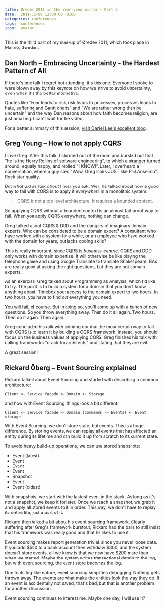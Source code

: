 ```yaml
---
title: Øredev 2011 in the rear-view mirror – Part 3
date:  2011-12-06 12:00:00 +0100
categories: conferences
tags:  conferences
icon:  avatar
---
```



This is the third part of my sum-up of Øredev 2011, which took place in Malmö, 
Sweden.


## Dan North – Embracing Uncertainty - the Hardest Pattern of All

If there's one talk I regret not attending, it's this one. Everyone I spoke to were blown away by this keynote on how we strive to avoid uncertainty, even when it's the better alternative.

Quotes like “Fear leads to risk, risk leads to processes, processes leads to hate, suffering and Gantt charts” and "We are rather wrong than be uncertain" and the way Dan reasons about how faith becomes religion, are just amazing. I can't wait for the video.

For a better summary of this session, [visit Daniel Lee's excellent blog](https://danlimerick.wordpress.com/11//10/redev-2011-day-2-rollercoaster-ride/).



## Greg Young – How to not apply CQRS

I love Greg. After this talk, I stormed out of the room and bursted out that "he is the Henry Rollins of software engineering", to which a stranger turned around, equally happy, and replied "I KNOW!". Later, I overheard a conversation, where a guy says "Wow, Greg looks JUST like Phil Anselmo". Rock star quality.

But *what did he talk about* I hear you ask. Well, he talked about how a good way to fail with CQRS is to apply it *everywhere* in a monolithic system. 

> CQRS is not a top level architecture. It requires a bounded context.

So applying CQRS without a bounded context is an almost fail-proof way to fail. When you apply CQRS everywhere, nothing can change.

Greg talked about CQRS & DDD and the dangers of imaginary domain experts. Who can be considered to be a domain expert? A consultant who have worked with a system for a while, or an employee who have worked with the domain for years, but lacks coding skills?

This is really important, since CQRS is *business-centric*. CQRS and DDD only works with domain expertise. It will otherwise be like playing the telephone game and using Google Translate to translate Shakespeare. BAs are really good at asking the right questions, but they are not domain experts.

As an exercise, Greg talked about Programming as Analysis, which I'd like to try. The point is to build a system for a domain that you don't know anything about. Timebox your access to the domain expert to two hours. In two hours, you have to find out everything you need.

You will fail, of course. But in doing so, you'll come up with a bunch of new questions. So you throw everything away. Then do it all again. Two hours. Then do it again. Then again.

Greg concluded his talk with pointing out that the most certain way to fail with CQRS is to learn it by building a CQRS framework. Instead, you should focus on the business values of applying CQRS. Greg finished his talk with calling frameworks "crack for architects" and stating that they are evil.

A great session!


## Rickard Öberg – Event Sourcing explained

Rickard talked about Event Sourcing and started with describing a common architecture:

	Client <- Service facade <- Domain <- Storage

and how with Event Sourcing, things look a bit different:

	Client <- Service facade <- Domain (Commands -> Events) <- Event storage

With Event Sourcing, we don't store state, but events. This is a huge difference. By storing events, we can replay all events that has affected an entity during its lifetime and can build it up from scratch to its current state.

To avoid heavy build-up operations, we can use stored snapshots:

- Event (latest)
- Event
- Event
- Event
- Snapshot
- Event
- Event (oldest)

With snapshots, we start with the lastest event in the stack. As long as it's not a snapshot, we keep it for later. Once we reach a snapshot, we grab it and apply all stored events to it in order. This way, we don't have to replay its entire life, just a part of it.

Rickard then talked a bit about his event sourcing framework. Clearly suffering after Greg's framework burstout, Rickard had the balls to still insist that his framework was really good and that he likes to use it.

Event sourcing makes report generation trivial, since you never loose data. If you add $500 to a bank account then withdraw $300, and the system doesn't store events, all we know is that we now have $200 more than when we started. Maybe the system writes transactional details to the log, but with event sourcing, the event store *becomes* the log.

Due to its log-like nature, event sourcing simplifies debugging. Nothing gets thrown away. The events are what make the entities look the way they do. If an event is accidentally not saved, that's bad, but that is another problem for another discussion.

Event sourcing continues to interest me. Maybe one day, I will use it?


